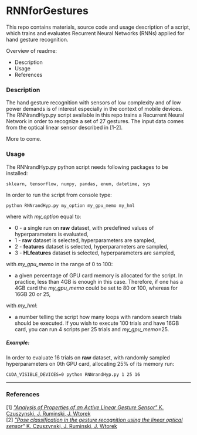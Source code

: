 # RNNforGestures
This repo contains materials, source code and usage description of a script, which trains and evaluates Recurrent Neural Networks (RNNs) applied for hand gesture recognition. 

Overview of readme:
  * Description
  * Usage  
  * References


### Description
The hand gesture recognition with sensors of low complexity and of low power demands is of interest especially in the context of mobile devices. The RNNrandHyp.py script available in this repo trains a Recurrent Neural Network in order to recognize a set of 27 gestures. The input data comes from the optical linear sensor described in [1-2].

More to come.

### Usage
The RNNrandHyp.py python script needs following packages to be installed:
```
sklearn, tensorflow, numpy, pandas, enum, datetime, sys
```

In order to run the script from console type:
```
python RNNrandHyp.py my_option my_gpu_memo my_hml
```
where with *my_option* equal to:
 * 0 - a single run on **raw** dataset, with predefined values of hyperparameters is evaluated,
 * 1 - **raw** dataset is selected, hyperparameters are sampled,
 * 2 - **features** dataset is selected, hyperparameters are sampled,
 * 3 - **HLfeatures** dataset is selected, hyperparameters are sampled, <br />
 
with *my_gpu_memo* in the range of 0 to 100:
 * a given percentage of GPU card memory is allocated for the script. In practice, less than 4GB is enough in this case. Therefore, if one has a 4GB card the *my_gpu_memo* could be set to 80 or 100, whereas for 16GB 20 or 25, <br />
 
with *my_hml*:  
 * a number telling the script how many loops with random search trials should be executed. If you wish to execute 100 trials and have 16GB card, you can run 4 scripts per 25 trials and *my_gpu_memo*=25.


##### Example:
In order to evaluate 16 trials on **raw** dataset, with randomly sampled hyperparameters on 0th GPU card, allocating 25% of its memory run:
```
CUDA_VISIBLE_DEVICES=0 python RNNrandHyp.py 1 25 16
```


---
### References
[1] [*"Analysis of Properties of an Active Linear Gesture Sensor"* K. Czuszynski, J. Ruminski, J. Wtorek](https://www.degruyter.com/view/j/mms.2017.24.issue-4/mms-2017-0052/mms-2017-0052.xml?format=INT)  
[2] [*"Pose classification in the gesture recognition using the linear optical sensor"* K. Czuszynski, J. Ruminski, J. Wtorek](http://ieeexplore.ieee.org/document/8004989/)  
